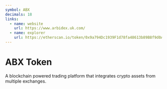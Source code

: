 ```yaml
---
symbol: ABX
decimals: 18
links:
  - name: website
    url: https://www.arbidex.uk.com/
  - name: explorer
    url: https://etherscan.io/token/0x9a794Dc1939F1d78fa48613b89B8f9d0A20dA00E
---
```


# ABX Token

A blockchain powered trading platform that integrates crypto assets from multiple exchanges.
